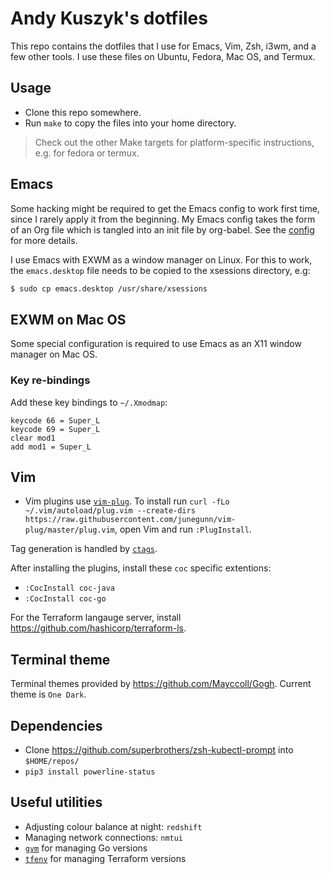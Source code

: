 # Andy Kuszyk's dotfiles
This repo contains the dotfiles that I use for Emacs, Vim, Zsh, i3wm, and a few other tools. I use these files on Ubuntu, Fedora, Mac OS, and Termux.

## Usage
* Clone this repo somewhere.
* Run `make` to copy the files into your home directory.

> Check out the other Make targets for platform-specific instructions, e.g. for fedora or termux.

## Emacs
Some hacking might be required to get the Emacs config to work first time, since I rarely apply it from the beginning. My Emacs config takes the form of an Org file which is tangled into an init file by org-babel. See the [config](./.emacs.d/emacs.org) for more details.

I use Emacs with EXWM as a window manager on Linux. For this to work, the `emacs.desktop` file needs to be copied to the xsessions directory, e.g:

```sh
$ sudo cp emacs.desktop /usr/share/xsessions
```

## EXWM on Mac OS
Some special configuration is required to use Emacs as an X11 window manager on Mac OS.

### Key re-bindings
Add these key bindings to `~/.Xmodmap`:

```
keycode 66 = Super_L
keycode 69 = Super_L
clear mod1
add mod1 = Super_L
```

## Vim
* Vim plugins use [`vim-plug`](https://github.com/junegunn/vim-plug). To install run `curl -fLo ~/.vim/autoload/plug.vim --create-dirs https://raw.githubusercontent.com/junegunn/vim-plug/master/plug.vim`, open Vim and run `:PlugInstall`.

Tag generation is handled by [`ctags`](https://github.com/universal-ctags/ctags).

After installing the plugins, install these `coc` specific extentions:
- `:CocInstall coc-java`
- `:CocInstall coc-go`

For the Terraform langauge server, install https://github.com/hashicorp/terraform-ls.

## Terminal theme
Terminal themes provided by https://github.com/Mayccoll/Gogh. Current theme is `One Dark`.

## Dependencies
* Clone https://github.com/superbrothers/zsh-kubectl-prompt into `$HOME/repos/`
* `pip3 install powerline-status`

## Useful utilities
* Adjusting colour balance at night: `redshift`
* Managing network connections: `nmtui`
* [`gvm`](https://github.com/moovweb/gvm) for managing Go versions
* [`tfenv`](https://github.com/tfutils/tfenv) for managing Terraform versions
